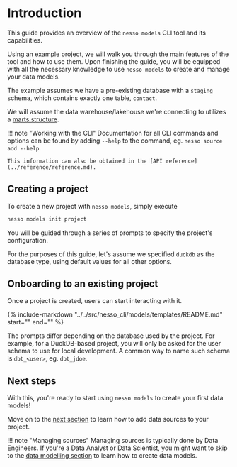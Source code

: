 # Introduction

This guide provides an overview of the `nesso models` CLI tool and its capabilities. 

Using an example project, we will walk you through the main features of the tool and how to use them. Upon finishing the guide, you will be equipped with all the necessary knowledge to use `nesso models` to create and manage your data models.

The example assumes we have a pre-existing database with a `staging` schema, which contains exactly one table, `contact`.

We will assume the data warehouse/lakehouse we're connecting to utilizes a [marts structure](../reference/glossary.md#data-architectures).

!!! note "Working with the CLI"
    Documentation for all CLI commands and options can be found by adding `--help` to the command, eg. `nesso source add --help`.

    This information can also be obtained in the [API reference](../reference/reference.md).

## Creating a project

To create a new project with `nesso models`, simply execute

```bash
nesso models init project
```

You will be guided through a series of prompts to specify the project's configuration.

For the purposes of this guide, let's assume we specified `duckdb` as the database type, using default values for all other options.

## Onboarding to an existing project

Once a project is created, users can start interacting with it.

{%
    include-markdown "../../src/nesso_cli/models/templates/README.md"
    start="<!-- getting-started-begin -->"
    end="<!-- getting-started-end -->"
%}

The prompts differ depending on the database used by the project. For example, for a DuckDB-based project, you will only be asked for the user schema to use for local development. A common way to name such schema is `dbt_<user>`, eg. `dbt_jdoe`.

## Next steps

With this, you're ready to start using `nesso models` to create your first data models!

Move on to the [next section](./sources.md) to learn how to add data sources to your project.

!!! note  "Managing sources"
    Managing sources is typically done by Data Engineers. If you're a Data Analyst or Data Scientist, you might want to skip to the [data modelling section](./models.md) to learn how to create data models.
